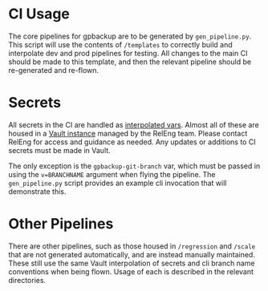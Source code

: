# CI Usage
The core pipelines for gpbackup are to be generated by `gen_pipeline.py`.  This script will use the contents of `/templates` to correctly build and interpolate dev and prod pipelines for testing.  All changes to the main CI should be made to this template, and then the relevant pipeline should be re-generated and re-flown.

# Secrets
All secrets in the CI are handled as [interpolated vars](https://concourse-ci.org/vars.html#var-syntax).  Almost all of these are housed in a [Vault instance](https://www.vaultproject.io/) managed by the RelEng team.  Please contact RelEng for access and guidance as needed.  Any updates or additions to CI secrets must be made in Vault.

The only exception is the `gpbackup-git-branch` var, which must be passed in using the `v=BRANCHNAME` argument when flying the pipeline.  The `gen_pipeline.py` script provides an example cli invocation that will demonstrate this.

# Other Pipelines
There are other pipelines, such as those housed in `/regression` and `/scale` that are not generated automatically, and are instead manually maintained.  These still use the same Vault interpolation of secrets and cli branch name conventions when being flown.  Usage of each is described in the relevant directories.
